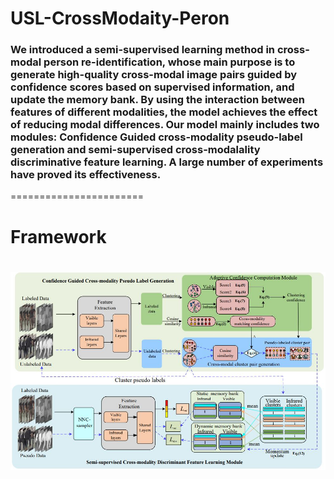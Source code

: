# USL-CrossModaity-Peron
### We introduced a semi-supervised learning method in cross-modal person re-identification, whose main purpose is to generate high-quality cross-modal image pairs guided by confidence scores based on supervised information, and update the memory bank. By using the interaction between features of different modalities, the model achieves the effect of reducing modal differences. Our model mainly includes two modules: Confidence Guided cross-modality pseudo-label generation and semi-supervised cross-modalality discriminative feature learning. A large number of experiments have proved its effectiveness.
=======================
# Framework
![fig.JPEG](./fig1.JPEG)
=======================
# 
